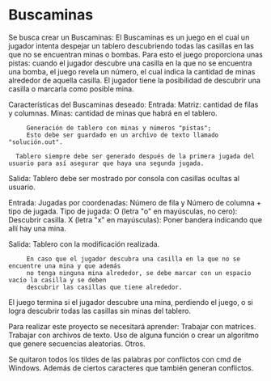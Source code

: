 # Buscaminas

Se busca crear un Buscaminas: El Buscaminas es un juego en el cual un jugador intenta despejar un tablero descubriendo todas las
casillas  en  las  que  no  se encuentran  minas  o  bombas.  Para  esto  el juego  proporciona  unas  pistas:
cuando  el  jugador  descubre  una  casilla  en  la  que  no se  encuentra  una  bomba,  el  juego  revela  un número, el cual
indica la cantidad de minas alrededor de aquella casilla. El jugador tiene la posibilidad
de descubrir una casilla o marcarla como posible mina.

Características del Buscaminas deseado:
   Entrada:
      Matriz: cantidad de filas y columnas.
      Minas: cantidad de minas que habrá en el tablero.

         Generación de tablero con minas y números "pistas";
         Esto debe ser guardado en un archivo de texto llamado "solución.out".

      Tablero siempre debe ser generado después de la primera jugada del usuario para así asegurar que haya una segunda jugada.

   Salida:
      Tablero debe ser mostrado por consola con casillas ocultas al usuario.

   Entrada:
      Jugadas por coordenadas: Número de fila y Número de columna + tipo de jugada.
      Tipo de jugada:
         O (letra "o" en mayúsculas, no cero): Descubrir casilla.
         X (letra "x" en mayúsculas): Poner bandera indicando que allí hay una mina.

   Salida:
      Tablero con la modificación realizada.

         En caso que el jugador descubra una casilla en la que no se encuentre una mina y que además
         no tenga ninguna mina alrededor, se debe marcar con un espacio vacío la casilla y se deben
         descubrir las casillas que tiene alrededor.


El juego termina si el jugador descubre una mina, perdiendo el juego, o
si logra descubrir todas las casillas sin minas del tablero.


Para realizar este proyecto se necesitará aprender:
		Trabajar con matrices.
		Trabajar con archivos de texto.
		Uso de alguna función o crear un algoritmo que genere secuencias aleatorias.
		Otros.

Se quitaron todos los tildes de las palabras por conflictos con cmd de Windows.
Además de ciertos caracteres que también generan conflictos.

